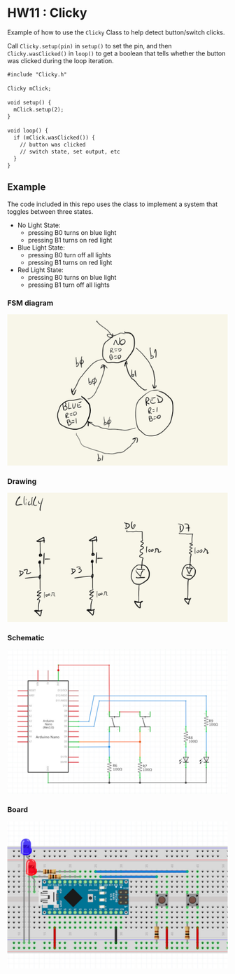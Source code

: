 # HW11 : Clicky

Example of how to use the ```Clicky``` Class to help detect button/switch clicks.

Call ```Clicky.setup(pin)``` in ```setup()``` to set the pin, and then ```Clicky.wasClicked()``` in ```loop()``` to get a boolean that tells whether the button was clicked during the loop iteration.

```
#include "Clicky.h"

Clicky mClick;

void setup() {
  mClick.setup(2);
}

void loop() {
  if (mClick.wasClicked()) {
    // button was clicked
    // switch state, set output, etc
  }
}
```


## Example

The code included in this repo uses the class to implement a system that toggles between three states.

- No Light State:
  - pressing B0 turns on blue light
  - pressing B1 turns on red light
- Blue Light State:
  - pressing B0 turn off all lights
  - pressing B1 turns on red light
- Red Light State:
  - pressing B0 turns on blue light
  - pressing B1 turn off all lights

### FSM diagram
![](./imgs/Clicky_FSM.jpg)

### Drawing
![](./imgs/Clicky_drw.jpg)

### Schematic
![](./imgs/Clicky_sch.jpg)

### Board
![](./imgs/Clicky_bb.jpg)
